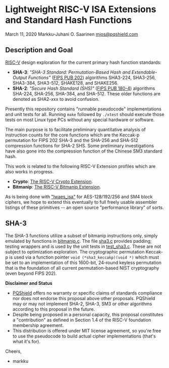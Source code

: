 # Lightweight RISC-V ISA Extensions and Standard Hash Functions

March 11, 2020  Markku-Juhani O. Saarinen <mjos@pqshield.com>

##	Description and Goal

[RISC-V](https://riscv.org/) design exploration for the current primary hash
function standards:

*	**SHA-3**: 
	*"SHA-3 Standard: Permutation-Based Hash and Extendable-Output Functions"* 
	([FIPS PUB 202](https://doi.org/10.6028/NIST.FIPS.202))
	algorithms SHA3-224, SHA3-256, SHA3-384, SHA3-512, SHAKE128, and SHAKE256.
*	**SHA-2**: *"Secure Hash Standard (SHS)"* 
	([FIPS PUB 180-4](https://doi.org/10.6028/NIST.FIPS.180-4))
	algorithms SHA-224, SHA-256, SHA-384, and SHA-512.
	These older functions are denoted as SHA2-xxx to avoid confusion.

Presently this repository contains "runnable pseudocode" implementations
and unit tests for all. Running `make` followed by `./xtest` should execute
those tests on most Linux type PCs without any special hardware or software.

The main purpose is to facilitate preliminary quantitative analysis of 
instruction counts for the core functions which are the Keccak-p permutation
for FIPS 202 SHA-3 and the SHA-256 and SHA-512 compression functions for 
SHA-2 SHS. Some preliminary investigations have also gone into the 
compression function of the Chinese SM3 standard hash.

This work is related to the following RISC-V Extension profiles which
are also works in progress.

*	**Crypto**:
	[The RISC-V Crypto Extension](https://github.com/scarv/riscv-crypto).
*	**Bitmanip**:
	[The RISC-V Bitmanip Extension](https://github.com/riscv/riscv-bitmanip).

As is being done with ["lwaes_isa"](https://github.com/mjosaarinen/lwaes_isa) 
for AES-128/192/256 and SM4 block ciphers, we hope to extend this eventually
to full freely usable assembler listings of these primitives -- an open
source "performance library" of sorts.

##	SHA-3

The SHA-3 functions utilize a subset of bitmanip instructions only, simply
emulated by functions in [bitmanip.c](bitmanip.h). The file [sha3.c](sha3.c)
provides padding; testing wrappers and is used by the unit tests in
[test_sha3.c](test_sha3.c). These are not subject to optimization exploration.
The cryptographic permutation Keccak-p is used via a function pointer
`void (*sha3_keccakp)(void *)` which must be set to an implementation of
this 1600-bit, 24-round keyless permutation that is the foundation of all
current permutation-based NIST cryptography (even beyond FIPS 202).


**Disclaimer and Status**

*   [PQShield](https://pqshield.com) offers no warranty or specific claims of
    standards compliance nor does not endorse this proposal above other
    proposals. PQShield may or may not implement SHA-2, SHA-3, SM3 or other
	algorithms according to this proposal in the future.
*   Despite being proposed in a personal capacity, this proposal
    constitutes a "contribution" as defined in Section 1.4 of the
    RISC-V foundation membership agreement.
*   This distribution is offered under MIT license agreement, so you're free
    to use the pseudocode to build actual cipher implementations (that's
    what it's for).

Cheers,
- markku

